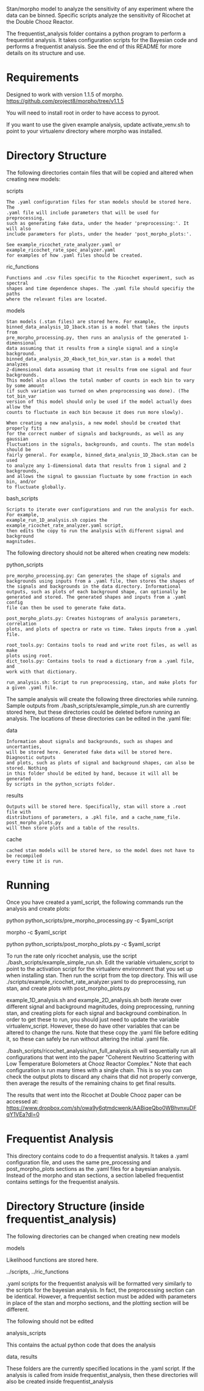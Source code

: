 Stan/morpho model to analyze the sensitivity of any experiment where the data can be binned. Specific scripts analyze the sensitivity of Ricochet at the Double Chooz Reactor.

The frequentist_analysis folder contains a python program to perform a frequentist analysis. It takes configuration scripts for the Bayesian code and performs a frequentist analysis. See the end of this README for more details on its structure and use.

Requirements
======

  Designed to work with version 1.1.5 of morpho. https://github.com/project8/morpho/tree/v1.1.5
  
  You will need to install root in order to have access to pyroot.

  If you want to use the given example analysis, update activate_venv.sh to point to your virtualenv directory where morpho was installed.
  
Directory Structure
======

  The following directories contain files that will be copied and altered when creating new models:

  scripts

    The .yaml configuration files for stan models should be stored here. The
    .yaml file will include parameters that will be used for preprocessing,
    such as generating fake data, under the header 'preprocessing:'. It will also
    include parameters for plots, under the header 'post_morpho_plots:'.

    See example_ricochet_rate_analyzer.yaml or example_ricochet_rate_spec_analyzer.yaml
    for examples of how .yaml files should be created.

  ric_functions

    Functions and .csv files specific to the Ricochet experiment, such as spectral
    shapes and time dependence shapes. The .yaml file should specifiy the paths
    where the relevant files are located.

  models

    Stan models (.stan files) are stored here. For example,
    binned_data_analysis_1D_1back.stan is a model that takes the inputs from
    pre_morpho_processing.py, then runs an analysis of the generated 1-dimensional
    data assuming that it results from a single signal and a single background.
    binned_data_analysis_2D_4back_tot_bin_var.stan is a model that analyzes
    2-dimensional data assuming that it results from one signal and four backgrounds.
    This model also allows the total number of counts in each bin to vary by some amount
    (if such variation was turned on when preprocessing was done). (The tot_bin_var
    version of this model should only be used if the model actually does allow the
    counts to fluctuate in each bin because it does run more slowly).

    When creating a new analysis, a new model should be created that properly fits
    for the correct number of signals and backgrounds, as well as any gaussian
    fluctuations in the signals, backgrounds, and counts. The stan models should be
    fairly general. For example, binned_data_analysis_1D_2back.stan can be used
    to analyze any 1-dimensional data that results from 1 signal and 2 backgrounds,
    and allows the signal to gaussian fluctuate by some fraction in each bin, and/or
    to fluctuate globally.

  bash_scripts

    Scripts to iterate over configurations and run the analysis for each. For example,
    example_run_1D_analysis.sh copies the example_ricochet_rate_analyzer.yaml script,
    then edits the copy to run the analysis with different signal and background
    magnitudes.

  The following directory should not be altered when creating new models:

  python_scripts
  
    pre_morpho_processing.py: Can generates the shape of signals and
    backgrounds using inputs from a .yaml file, then stores the shapes of
    the signals and backgrounds in the data directory. Informational
    outputs, such as plots of each background shape, can optionally be
    generated and stored. The generated shapes and inputs from a .yaml config
    file can then be used to generate fake data.

    post_morpho_plots.py: Creates histograms of analysis parameters, correlation
    plots, and plots of spectra or rate vs time. Takes inputs from a .yaml file.

    root_tools.py: Contains tools to read and write root files, as well as make
    plots using root.
    dict_tools.py: Contains tools to read a dictionary from a .yaml file, and
    work with that dictionary.

    run_analysis.sh: Script to run preprocessing, stan, and make plots for
    a given .yaml file.

  The sample analysis will create the following three directories while running.
  Sample outputs from ./bash_scripts/example_simple_run.sh are currently stored
  here, but these directories could be deleted before running an analysis. The
  locations of these directories can be edited in the .yaml file:

  data

    Information about signals and backgrounds, such as shapes and uncertanties,
    will be stored here. Generated fake data will be stored here. Diagnostic outputs
    and plots, such as plots of signal and background shapes, can also be stored. Nothing
    in this folder should be edited by hand, because it will all be generated
    by scripts in the python_scripts folder.

  results

    Outputs will be stored here. Specifically, stan will store a .root file with
    distributions of parameters, a .pkl file, and a cache_name_file. post_morpho_plots.py
    will then store plots and a table of the results.

  cache

    cached stan models will be stored here, so the model does not have to be recompiled
    every time it is run.

Running
======

  Once you have created a yaml_script, the following commands run the analysis and create plots:

  python python_scripts/pre_morpho_processing.py -c $yaml_script
  
  morpho -c $yaml_script
  
  python python_scripts/post_morpho_plots.py -c $yaml_script

  To run the rate only ricochet analysis, use the script ./bash_scripts/example_simple_run.sh.
  Edit the variable virtualenv_script to point to the activation script for the
  virtualenv environment that you set up when installing stan. Then run the script from
  the top directory. This will use ./scripts/example_ricochet_rate_analyzer.yaml to
  do preprocessing, run stan, and create plots with post_morpho_plots.py

  example_1D_analysis.sh and example_2D_analysis.sh both iterate over different signal and
  background magnitudes, doing preprocessing, running stan, and creating plots for each
  signal and background combination. In order to get these to run, you should just need to
  update the variable virtualenv_script. However, these do have other variables that
  can be altered to change the runs. Note that these copy the .yaml file before editing it,
  so these can safely be run without altering the initial .yaml file.

  ./bash_scripts/ricochet_analysis/run_full_analysis.sh will sequentially run all
  configurations that went into the paper "Coherent Neutrino Scattering with Low 
  Temperature Bolometers at Chooz Reactor Complex." Note that each configuration is
  run many times with a single chain. This is so you can check the output plots to
  discard any chains that did not properly converge, then average the results of the
  remaining chains to get final results.

  The results that went into the Ricochet at Double Chooz paper can be accessed at:
  https://www.dropbox.com/sh/owa9y6qtmdcwenk/AABiqeQbo0WBhvnxuDFqY1VEa?dl=0

Frequentist Analysis
======

This directory contains code to do a frequentist analysis. It takes a .yaml configuration file, and uses the same pre_processing and post_morpho_plots sections as the .yaml files for a bayesian analysis. Instead of the morpho and stan sections, a section labelled frequentist contains settings for the frequentist analysis.

# Directory Structure (inside frequentist_analysis)

The following directories can be changed when creating new models

models

  Likelihood functions are stored here.

../scripts, ../ric_functions

  .yaml scripts for the frequentist analysis will be formatted very similarly
  to the scripts for the bayesian analysis. In fact, the preprocessing section
  can be identical. However, a frequentist section must be added with parameters
  in place of the stan and morpho sections, and the plotting section will be
  different.

The following should not be edited

analysis_scripts

  This contains the actual python code that does the analysis

data, results

  These folders are the currently specified locations in the .yaml script. If
  the analysis is called from inside frequentist_analysis, then these
  directories will also be created inside frequentist_analysis